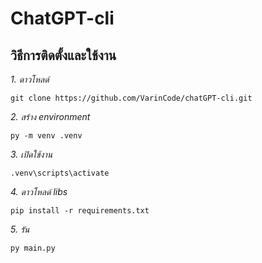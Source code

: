 # ChatGPT-cli

## วิธีการติดตั้งและใช้งาน


_1. ดาวโหลด์_
```
git clone https://github.com/VarinCode/chatGPT-cli.git
```

_2. สร้าง environment_
```
py -m venv .venv
```

_3. เปิดใช้งาน_
```
.venv\scripts\activate
```

_4. ดาวโหลด์ libs_
```
pip install -r requirements.txt
```

_5. รัน_
```
py main.py
```

